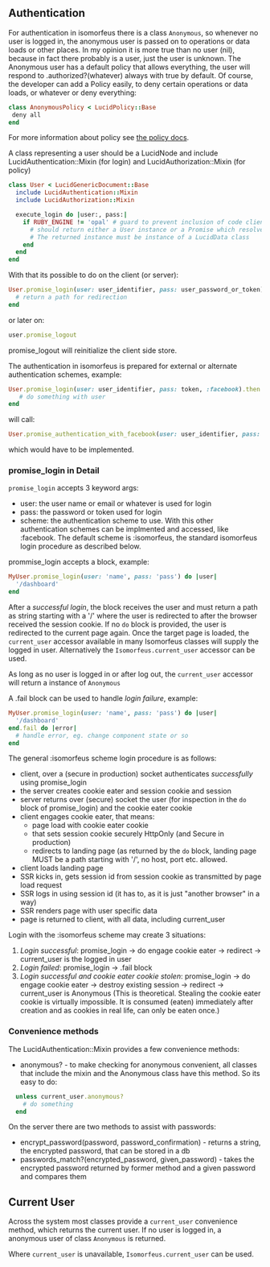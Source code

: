 ## Authentication

For authentication in isomorfeus there is a class `Anonymous`, so whenever no user is logged in, the anonymous user is passed on to operations
or data loads or other places. In my opinion it is more true than no user (nil), because in fact there probably is a user, just the user is unknown.
The Anonymous user has a default policy that allows everything, the user will respond to .authorized?(whatever) always with true by default.
Of  course, the developer can add a Policy easily, to deny certain operations or data loads, or whatever or deny everything:
```ruby
class AnonymousPolicy < LucidPolicy::Base
 deny all
end
```
For more information about policy see [the policy docs](https://github.com/isomorfeus/isomorfeus-project/blob/master/ruby/isomorfeus-policy/README.md).

A class representing a user should be a LucidNode and include LucidAuthentication::Mixin (for login) and LucidAuthorization::Mixin (for policy)
```ruby
class User < LucidGenericDocument::Base
  include LucidAuthentication::Mixin
  include LucidAuthorization::Mixin

  execute_login do |user:, pass:|
    if RUBY_ENGINE != 'opal' # guard to prevent inclusion of code client side to keep asset size low
      # should return either a User instance or a Promise which resolves to a User instance
      # The returned instance must be instance of a LucidData class  
    end 
  end
end
```
With that its possible to do on the client (or server):
```ruby
User.promise_login(user: user_identifier, pass: user_password_or_token) do |user|
  # return a path for redirection
end
```
or later on:
```ruby
user.promise_logout
```
promise_logout will reinitialize the client side store.

The authentication in isomorfeus is prepared for external or alternate authentication schemes, example:
```ruby
User.promise_login(user: user_identifier, pass: token, :facebook).then do |user|
   # do something with user
end
```
will call:
```ruby
User.promise_authentication_with_facebook(user: user_identifier, pass: token)
```
which would have to be implemented.

### promise_login in Detail

`promise_login` accepts 3 keyword args:
- user: the user name or email or whatever is used for login
- pass: the password or token used for login
- scheme: the authentication scheme to use. With this other authentication schemes can be implmented and accessed, like :facebook. The default
scheme is :isomorfeus, the standard isomorfeus login procedure as described below.

prommise_login accepts a block, example:
```ruby
MyUser.promise_login(user: 'name', pass: 'pass') do |user|
  '/dashboard'
end
```
After a *successful login*, the block receives the user and must return a path as string starting with a '/' where the user is redirected to after
the browser received the session cookie. If no `do` block is provided, the user is redirected to the current page again.
Once the target page is loaded, the `current_user` accessor available in many Isomorfeus classes will supply the logged in user.
Alternatively the `Isomorfeus.current_user` accessor can be used.

As long as no user is logged in or after log out, the `current_user` accessor will return a instance of `Anonymous`

A .fail block can be used to handle *login failure*, example:
```ruby
MyUser.promise_login(user: 'name', pass: 'pass') do |user|
  '/dashboard'
end.fail do |error|
  # handle error, eg. change component state or so
end
```

The general :isomorfeus scheme login procedure is as follows:
- client, over a (secure in production) socket authenticates *successfully* using promise_login
- the server creates cookie eater and session cookie and session
- server returns over (secure) socket the user (for inspection in the `do` block of promise_login) and the cookie eater cookie 
- client engages cookie eater, that means:
    - page load with cookie eater cookie
    - that sets session cookie securely HttpOnly (and Secure in production)
    - redirects to landing page (as returned by the `do` block, landing page MUST be a path starting with '/', no host, port etc. allowed.
- client loads landing page
- SSR kicks in, gets session id from session cookie as transmitted by page load request
- SSR logs in using session id (it has to, as it is just "another browser" in a way)
- SSR renders page with user specific data
- page is returned to client, with all data, including current_user

Login with the :isomorfeus scheme may create 3 situations:
1. *Login successful*: promise_login -> do engage cookie eater -> redirect -> current_user is the logged in user
2. *Login failed*: promise_login -> .fail block
3. *Login successful and cookie eater cookie stolen*: promise_login -> do engage cookie eater -> destroy existing session -> redirect -> current_user is Anonymous
(This is theoretical. Stealing the cookie eater cookie is virtually impossible. It is consumed (eaten) immediately after creation and as cookies
in real life, can only be eaten once.)

### Convenience methods

The LucidAuthentication::Mixin provides a few convenience methods:

- anonymous? - to make checking for anonymous convenient, all classes that include the mixin and the Anonymous class have this method. So its easy to do:
```ruby
  unless current_user.anonymous?
    # do something
  end
```

On the server there are two methods to assist with passwords:
- encrypt_password(password, password_confirmation) - returns a string, the encrypted password, that can be stored in a db
- passwords_match?(encrypted_password, given_password) - takes the encrypted password returned by former method and a given password and compares them

## Current User

Across the system most classes provide a `current_user` convenience method, which returns the current user. If no user is logged in, a anonymous user
of class `Anonymous` is returned.

Where `current_user` is unavailable, `Isomorfeus.current_user` can be used.
